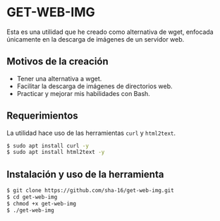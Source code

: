 # GET-WEB-IMG
Esta es una utilidad que he creado como alternativa de wget, enfocada únicamente en la descarga de imágenes de un servidor web. 

## Motivos de la creación
* Tener una alternativa a wget.
* Facilitar la descarga de imágenes de directorios web.
* Practicar y mejorar mis habilidades con Bash.

## Requerimientos 

La utilidad hace uso de las herramientas ```curl``` y ```html2text```.

```bash
$ sudo apt install curl -y
$ sudo apt install html2text -y
```

## Instalación y uso de la herramienta
```bash
$ git clone https://github.com/sha-16/get-web-img.git
$ cd get-web-img 
$ chmod +x get-web-img
$ ./get-web-img
``` 
